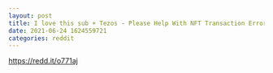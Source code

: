 ```yaml
--- 
layout: post 
title: I love this sub + Tezos - Please Help With NFT Transaction Error! 
date: 2021-06-24 1624559721 
categories: reddit 
--- 
```

https://redd.it/o771aj